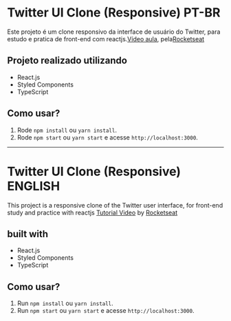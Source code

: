 # Twitter UI Clone (Responsive) PT-BR

<p> Este projeto é um clone responsivo da interface de usuário do Twitter, para estudo e pratica de front-end com reactjs.<a href="https://www.youtube.com/watch?v=K-8z_4xvT3o">Vídeo aula</a>, pela<a href="https://rocketseat.com.br/">Rocketseat</a></p>

## Projeto realizado utilizando

- React.js
- Styled Components
- TypeScript

## Como usar?

1. Rode `npm install` ou `yarn install`.<br />
2. Rode `npm start` ou `yarn start` e acesse `http://localhost:3000`.<br />

<hr/>

# Twitter UI Clone (Responsive) ENGLISH

<p>This project is a responsive clone of the Twitter user interface, for front-end study and practice with reactjs <a href="https://www.youtube.com/watch?v=K-8z_4xvT3o">Tutorial Video</a> by <a href="https://rocketseat.com.br/">Rocketseat</a> </p>

## built with

- React.js
- Styled Components
- TypeScript

## Como usar?

1. Run `npm install` ou `yarn install`.<br />
2. Run `npm start` ou `yarn start` e acesse `http://localhost:3000`.<br />
